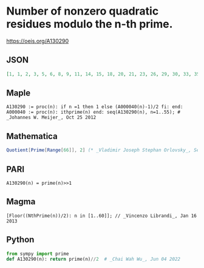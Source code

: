 # Number of nonzero quadratic residues modulo the n\-th prime\.
https://oeis.org/A130290
## JSON
```JSON
[1, 1, 2, 3, 5, 6, 8, 9, 11, 14, 15, 18, 20, 21, 23, 26, 29, 30, 33, 35, 36, 39, 41, 44, 48, 50, 51, 53, 54, 56, 63, 65, 68, 69, 74, 75, 78, 81, 83, 86, 89, 90, 95, 96, 98, 99, 105, 111, 113, 114, 116, 119, 120, 125, 128, 131, 134, 135, 138, 140, 141, 146, 153, 155, 156, 158]
```
## Maple
```Maple
A130290 := proc(n): if n =1 then 1 else (A000040(n)-1)/2 fi: end: A000040 := proc(n): ithprime(n) end: seq(A130290(n), n=1..55); # _Johannes W. Meijer_, Oct 25 2012
```
## Mathematica
```Mathematica
Quotient[Prime[Range[66]], 2] (* _Vladimir Joseph Stephan Orlovsky_, Sep 20 2008 *)
```
## PARI
```PARI
A130290(n) = prime(n)>>1
```
## Magma
```Magma
[Floor((NthPrime(n))/2): n in [1..60]]; // _Vincenzo Librandi_, Jan 16 2013
```
## Python
```Python
from sympy import prime
def A130290(n): return prime(n)//2  # _Chai Wah Wu_, Jun 04 2022
```
